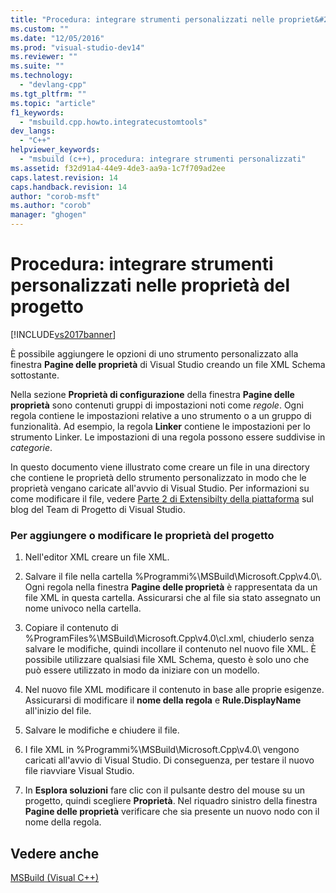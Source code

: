 ```yaml
---
title: "Procedura: integrare strumenti personalizzati nelle propriet&#224; del progetto | Microsoft Docs"
ms.custom: ""
ms.date: "12/05/2016"
ms.prod: "visual-studio-dev14"
ms.reviewer: ""
ms.suite: ""
ms.technology: 
  - "devlang-cpp"
ms.tgt_pltfrm: ""
ms.topic: "article"
f1_keywords: 
  - "msbuild.cpp.howto.integratecustomtools"
dev_langs: 
  - "C++"
helpviewer_keywords: 
  - "msbuild (c++), procedura: integrare strumenti personalizzati"
ms.assetid: f32d91a4-44e9-4de3-aa9a-1c7f709ad2ee
caps.latest.revision: 14
caps.handback.revision: 14
author: "corob-msft"
ms.author: "corob"
manager: "ghogen"
---
```

# Procedura: integrare strumenti personalizzati nelle propriet&#224; del progetto
[!INCLUDE[vs2017banner](../assembler/inline/includes/vs2017banner.md)]

È possibile aggiungere le opzioni di uno strumento personalizzato alla finestra **Pagine delle proprietà** di Visual Studio creando un file XML Schema sottostante.  
  
 Nella sezione **Proprietà di configurazione** della finestra **Pagine delle proprietà** sono contenuti gruppi di impostazioni noti come *regole*.  Ogni regola contiene le impostazioni relative a uno strumento o a un gruppo di funzionalità.  Ad esempio, la regola **Linker** contiene le impostazioni per lo strumento Linker.  Le impostazioni di una regola possono essere suddivise in *categorie*.  
  
 In questo documento viene illustrato come creare un file in una directory che contiene le proprietà dello strumento personalizzato in modo che le proprietà vengano caricate all'avvio di Visual Studio.  Per informazioni su come modificare il file, vedere [Parte 2 di Extensibilty della piattaforma](http://go.microsoft.com/fwlink/?LinkID=191489) sul blog del Team di Progetto di Visual Studio.  
  
### Per aggiungere o modificare le proprietà del progetto  
  
1.  Nell'editor XML creare un file XML.  
  
2.  Salvare il file nella cartella %Programmi%\\MSBuild\\Microsoft.Cpp\\v4.0\\.  Ogni regola nella finestra **Pagine delle proprietà** è rappresentata da un file XML in questa cartella.  Assicurarsi che al file sia stato assegnato un nome univoco nella cartella.  
  
3.  Copiare il contenuto di %ProgramFiles%\\MSBuild\\Microsoft.Cpp\\v4.0\\cl.xml, chiuderlo senza salvare le modifiche, quindi incollare il contenuto nel nuovo file XML.  È possibile utilizzare qualsiasi file XML Schema, questo è solo uno che può essere utilizzato in modo da iniziare con un modello.  
  
4.  Nel nuovo file XML modificare il contenuto in base alle proprie esigenze.  Assicurarsi di modificare il **nome della regola** e **Rule.DisplayName** all'inizio del file.  
  
5.  Salvare le modifiche e chiudere il file.  
  
6.  I file XML in %Programmi%\\MSBuild\\Microsoft.Cpp\\v4.0\\ vengono caricati all'avvio di Visual Studio.  Di conseguenza, per testare il nuovo file riavviare Visual Studio.  
  
7.  In **Esplora soluzioni** fare clic con il pulsante destro del mouse su un progetto, quindi scegliere **Proprietà**.  Nel riquadro sinistro della finestra **Pagine delle proprietà** verificare che sia presente un nuovo nodo con il nome della regola.  
  
## Vedere anche  
 [MSBuild \(Visual C\+\+\)](../build/msbuild-visual-cpp.md)